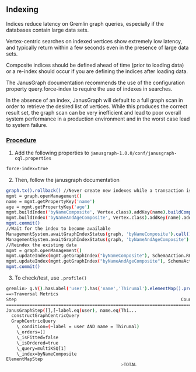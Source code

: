 ## Indexing

Indices reduce latency on Gremlin graph queries, especially if the databases contain large data sets.

Vertex-centric searches on indexed vertices show extremely low latency, and typically return within a few seconds even in the presence of large data sets. 

Composite indices should be defined ahead of time (prior to loading data) or a re-index should occur if you are defining the indices after loading data.


The JanusGraph documentation recommends the use of the configuration property query.force-index to require the use of indexes in searches.

In the absence of an index, JanusGraph will default to a full graph scan in order to retrieve the desired list of vertices. While this produces the correct result set, the graph scan can be very inefficient and lead to poor overall system performance in a production environment and in the worst case lead to system failure. 

### <u>Procedure</u>

1. Add the following properties to `janusgraph-1.0.0/conf/janusgraph-cql.properties`

```bash
force-index=true
```

2. Then, follow the janusgraph documentation

```bash
graph.tx().rollback() //Never create new indexes while a transaction is active
mgmt = graph.openManagement()
name = mgmt.getPropertyKey('name')
age = mgmt.getPropertyKey('age')
mgmt.buildIndex('byNameComposite', Vertex.class).addKey(name).buildCompositeIndex()
mgmt.buildIndex('byNameAndAgeComposite', Vertex.class).addKey(name).addKey(age).buildCompositeIndex()
mgmt.commit()
//Wait for the index to become available
ManagementSystem.awaitGraphIndexStatus(graph, 'byNameComposite').call()
ManagementSystem.awaitGraphIndexStatus(graph, 'byNameAndAgeComposite').call()
//Reindex the existing data
mgmt = graph.openManagement()
mgmt.updateIndex(mgmt.getGraphIndex("byNameComposite"), SchemaAction.REINDEX).get()
mgmt.updateIndex(mgmt.getGraphIndex("byNameAndAgeComposite"), SchemaAction.REINDEX).get()
mgmt.commit()
```

3. To check/test, use `.profile()`

```bash
gremlin> g.V().hasLabel('user').has('name','Thirumal').elementMap().profile()
==>Traversal Metrics
Step                                                               Count  Traversers       Time (ms)    % Dur
=============================================================================================================
JanusGraphStep([],[~label.eq(user), name.eq(Thi...                     1           1           5.427    47.58
  constructGraphCentricQuery                                                                   1.543
  GraphCentricQuery                                                                            8.695
    \_condition=(~label = user AND name = Thirumal)
    \_orders=[]
    \_isFitted=false
    \_isOrdered=true
    \_query=multiKSQ[1]
    \_index=byNameComposite
ElementMapStep                                                         1           1           5.979    52.42
                                            >TOTAL                     -           -          11.406        -
```